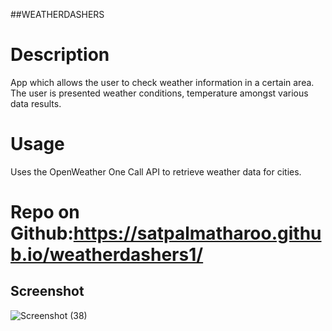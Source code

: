 ##WEATHERDASHERS

# Description
App which allows the user to check weather information in a certain area.  The user is presented weather conditions, temperature amongst various data results.

# Usage
Uses the OpenWeather One Call API to retrieve weather data for cities. 


# Repo on Github:https://satpalmatharoo.github.io/weatherdashers1/

## Screenshot
![Screenshot (38)](https://user-images.githubusercontent.com/84681197/154607873-548fa46c-1e7b-4022-9728-11afdb792df3.png)


